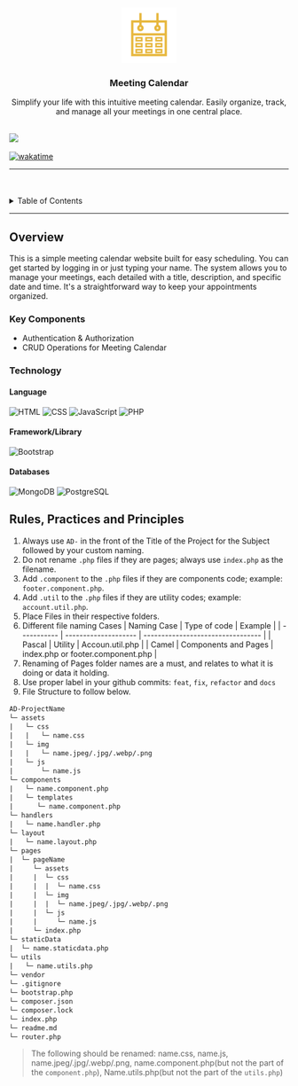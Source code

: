 <a name="readme-top">

<br/>

<br />
<div align="center">
  <a href="https://github.com/zyx-0314/">
    <img src="./assets/img/Logo.png" alt="Nyebe" width="100" height="100">
  </a>
  <h3 align="center">Meeting Calendar</h3>
</div>
<div align="center">
Simplify your life with this intuitive meeting calendar. Easily organize, track, and manage all your meetings in one central place.
</div>

<br />



![](https://visit-counter.vercel.app/counter.png?page=mm-gonzales/AD-Meeting-Calendar)

[![wakatime](https://wakatime.com/badge/user/92714f91-5bd0-4e5f-ad0e-ceb54c8406d2.svg)](https://wakatime.com/@92714f91-5bd0-4e5f-ad0e-ceb54c8406d2)

---

<br />
<br />

<details>
  <summary>Table of Contents</summary>
  <ol>
    <li>
      <a href="#overview">Overview</a>
      <ol>
        <li>
          <a href="#key-components">Key Components</a>
        </li>
        <li>
          <a href="#technology">Technology</a>
        </li>
      </ol>
    </li>
    <li>
      <a href="#rule,-practices-and-principles">Rules, Practices and Principles</a>
    </li>
    <li>
      <a href="#resources">Resources</a>
    </li>
  </ol>
</details>

---

## Overview


This is a simple meeting calendar website built for easy scheduling. You can get started by logging in or just typing your name. The system allows you to manage your meetings, each detailed with a title, description, and specific date and time. It's a straightforward way to keep your appointments organized.

### Key Components

- Authentication & Authorization
- CRUD Operations for Meeting Calendar

### Technology

#### Language
![HTML](https://img.shields.io/badge/HTML-E34F26?style=for-the-badge&logo=html5&logoColor=white)
![CSS](https://img.shields.io/badge/CSS-1572B6?style=for-the-badge&logo=css3&logoColor=white)
![JavaScript](https://img.shields.io/badge/JavaScript-F7DF1E?style=for-the-badge&logo=javascript&logoColor=white)
![PHP](https://img.shields.io/badge/PHP-777BB4?style=for-the-badge&logo=php&logoColor=white)

#### Framework/Library
![Bootstrap](https://img.shields.io/badge/Bootstrap-7952B3?style=for-the-badge&logo=bootstrap&logoColor=white)

#### Databases
![MongoDB](https://img.shields.io/badge/MongoDB-47A248?style=for-the-badge&logo=mongodb&logoColor=white)
![PostgreSQL](https://img.shields.io/badge/PostgreSQL-336791?style=for-the-badge&logo=postgresql&logoColor=white)


## Rules, Practices and Principles

<!-- Do not Change this -->

1. Always use `AD-` in the front of the Title of the Project for the Subject followed by your custom naming.
2. Do not rename `.php` files if they are pages; always use `index.php` as the filename.
3. Add `.component` to the `.php` files if they are components code; example: `footer.component.php`.
4. Add `.util` to the `.php` files if they are utility codes; example: `account.util.php`.
5. Place Files in their respective folders.
6. Different file naming Cases
   | Naming Case | Type of code         | Example                           |
   | ----------- | -------------------- | --------------------------------- |
   | Pascal      | Utility              | Accoun.util.php                   |
   | Camel       | Components and Pages | index.php or footer.component.php |
8. Renaming of Pages folder names are a must, and relates to what it is doing or data it holding.
9. Use proper label in your github commits: `feat`, `fix`, `refactor` and `docs`
10. File Structure to follow below.

```
AD-ProjectName
└─ assets
|   └─ css
|   |   └─ name.css
|   └─ img
|   |   └─ name.jpeg/.jpg/.webp/.png
|   └─ js
|       └─ name.js
└─ components
|   └─ name.component.php
|   └─ templates
|      └─ name.component.php
└─ handlers
|   └─ name.handler.php
└─ layout
|   └─ name.layout.php
└─ pages
|  └─ pageName
|     └─ assets
|     |  └─ css
|     |  |  └─ name.css
|     |  └─ img
|     |  |  └─ name.jpeg/.jpg/.webp/.png
|     |  └─ js
|     |     └─ name.js
|     └─ index.php
└─ staticData
|  └─ name.staticdata.php
└─ utils
|   └─ name.utils.php
└─ vendor
└─ .gitignore
└─ bootstrap.php
└─ composer.json
└─ composer.lock
└─ index.php
└─ readme.md
└─ router.php
```
> The following should be renamed: name.css, name.js, name.jpeg/.jpg/.webp/.png, name.component.php(but not the part of the `component.php`), Name.utils.php(but not the part of the `utils.php`)



